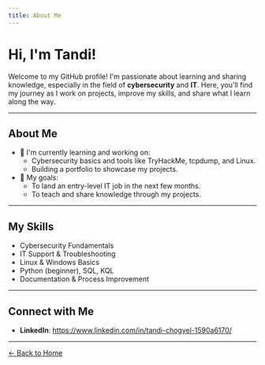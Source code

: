 ```yaml
---
title: About Me
---
```

# Hi, I'm Tandi!

Welcome to my GitHub profile! I'm passionate about learning and sharing knowledge, especially in the field of **cybersecurity** and **IT**. Here, you'll find my journey as I work on projects, improve my skills, and share what I learn along the way.

---
## About Me
- 📖 I'm currently learning and working on:
  - Cybersecurity basics and tools like TryHackMe, tcpdump, and Linux.
  - Building a portfolio to showcase my projects.
- 🎯 My goals:
  - To land an entry-level IT job in the next few months.
  - To teach and share knowledge through my projects.
 
---
## My Skills

- Cybersecurity Fundamentals
- IT Support & Troubleshooting
- Linux & Windows Basics
- Python (beginner), SQL, KQL
- Documentation & Process Improvement

---
## Connect with Me
- **LinkedIn**: https://www.linkedin.com/in/tandi-chogyel-1590a6170/

---
[← Back to Home](index.md)
